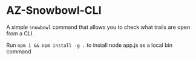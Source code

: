 # AZ-Snowbowl-CLI
A simple `snowbowl` command that allows you to check what trails are open from a CLI.

Run `npm i && npm install -g .` to install node app.js as a local bin command

